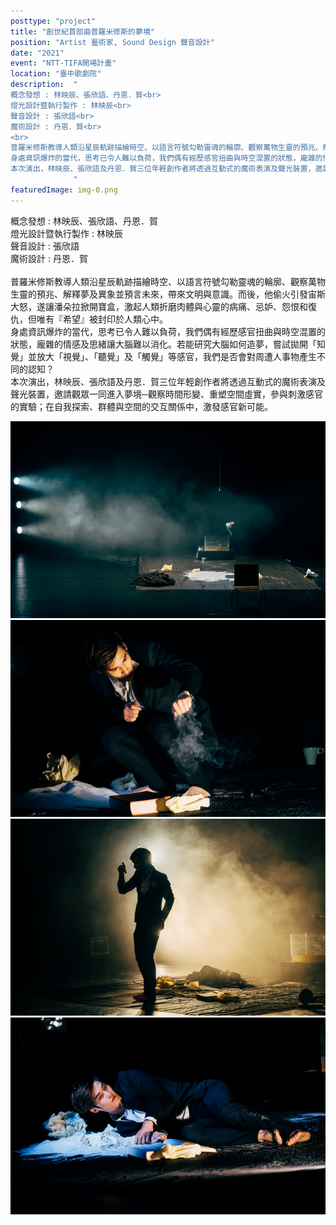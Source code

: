 ```yaml
---
posttype: "project"
title: "創世紀首部曲普羅米修斯的夢境"
position: "Artist 藝術家, Sound Design 聲音設計"
date: "2021"
event: "NTT-TIFA開場計畫"
location: "臺中歌劇院"
description:  "
概念發想 : 林映辰、張欣語、丹恩．賀<br>
燈光設計暨執行製作 : 林映辰<br>
聲音設計 : 張欣語<br>
魔術設計 : 丹恩．賀<br>
<br>
普羅米修斯教導人類沿星辰軌跡描繪時空、以語言符號勾勒靈魂的輪廓、觀察萬物生靈的預兆、解釋夢及異象並預言未來，帶來文明與意識。而後，他偷火引發宙斯大怒，遂讓潘朵拉掀開寶盒，激起人類折磨肉體與心靈的病痛、忌妒、怨恨和復仇，但唯有『希望』被封印於人類心中。<br>
身處資訊爆炸的當代，思考已令人難以負荷，我們偶有經歷感官扭曲與時空混置的狀態，龐雜的情感及思緒讓大腦難以消化。若能研究大腦如何造夢，嘗試拋開「知覺」並放大「視覺」、「聽覺」及「觸覺」等感官，我們是否會對周遭人事物產生不同的認知？<br>
本次演出，林映辰、張欣語及丹恩．賀三位年輕創作者將透過互動式的魔術表演及聲光裝置，邀請觀眾一同進入夢境─觀察時間形變、重塑空間虛實，參與刺激感官的實驗；在自我探索、群體與空間的交互關係中，激發感官新可能。<br>
              "
featuredImage: img-0.png
---
```


概念發想 : 林映辰、張欣語、丹恩．賀<br>
燈光設計暨執行製作 : 林映辰<br>
聲音設計 : 張欣語<br>
魔術設計 : 丹恩．賀<br>
<br>
普羅米修斯教導人類沿星辰軌跡描繪時空、以語言符號勾勒靈魂的輪廓、觀察萬物生靈的預兆、解釋夢及異象並預言未來，帶來文明與意識。而後，他偷火引發宙斯大怒，遂讓潘朵拉掀開寶盒，激起人類折磨肉體與心靈的病痛、忌妒、怨恨和復仇，但唯有『希望』被封印於人類心中。<br>
身處資訊爆炸的當代，思考已令人難以負荷，我們偶有經歷感官扭曲與時空混置的狀態，龐雜的情感及思緒讓大腦難以消化。若能研究大腦如何造夢，嘗試拋開「知覺」並放大「視覺」、「聽覺」及「觸覺」等感官，我們是否會對周遭人事物產生不同的認知？<br>
本次演出，林映辰、張欣語及丹恩．賀三位年輕創作者將透過互動式的魔術表演及聲光裝置，邀請觀眾一同進入夢境─觀察時間形變、重塑空間虛實，參與刺激感官的實驗；在自我探索、群體與空間的交互關係中，激發感官新可能。<br>

<div class="project_box">
<img class="project_subimg" src="./img-0.png">
</div>
<div class="project_box">
<img class="project_subimg" src="./img-1.png">
</div>
<div class="project_box">
<img class="project_subimg" src="./img-2.png">
</div>
<div class="project_box">
<img class="project_subimg" src="./img-3.png">
</div>
<div class="project_box"></div>
